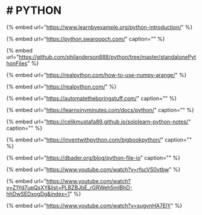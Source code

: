 # \# PYTHON

{% embed url="https://www.learnbyexample.org/python-introduction/" %}

{% embed url="https://python.swaroopch.com/" caption="" %}

{% embed url="https://github.com/philanderson888/python/tree/master/standalonePythonFiles" %}

{% embed url="https://realpython.com/how-to-use-numpy-arange/" %}

{% embed url="https://realpython.com/" %}

{% embed url="https://automatetheboringstuff.com/" caption="" %}

{% embed url="https://learnxinyminutes.com/docs/python/" caption="" %}

{% embed url="https://celikmustafa89.github.io/sololearn-python-notes/" caption="" %}

{% embed url="https://inventwithpython.com/bigbookpython/" caption="" %}

{% embed url="https://dbader.org/blog/python-file-io" caption="" %}

{% embed url="https://www.youtube.com/watch?v=rfscVS0vtbw" %}

{% embed url="https://www.youtube.com/watch?v=Z1Yd7upQsXY&list=PLBZBJbE_rGRWeh5mIBhD-hhDwSEDxogDg&index=1" %}

{% embed url="https://www.youtube.com/watch?v=sugvnHA7ElY" %}
